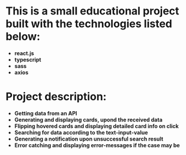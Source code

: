 # This is a small educational project built with the technologies listed below:

- **react.js**
- **typescript**
- **sass**
- **axios**

# Project description:

- **Getting data from an API**
- **Generating and displaying cards, upond the received data**
- **Flipping hovered cards and displaying detailed card info on click**
- **Searching for data according to the text-input-value**
- **Generating a notification upon unsuccessful search result**
- **Error catching and displaying error-messages if the case may be**
